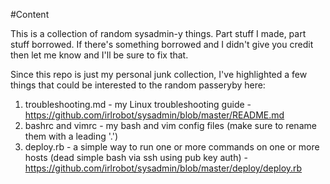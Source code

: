 #Content

This is a collection of random sysadmin-y things. Part stuff I made, part stuff borrowed.  If there's something borrowed and I didn't give you credit then let me know and I'll be sure to fix that.

Since this repo is just my personal junk collection, I've highlighted a few things that could be interested to the random passeryby here:

1)  troubleshooting.md - my Linux troubleshooting guide - https://github.com/irlrobot/sysadmin/blob/master/README.md <br>
2)  bashrc and vimrc - my bash and vim config files (make sure to rename them with a leading '.')<br>
3)  deploy.rb - a simple way to run one or more commands on one or more hosts (dead simple bash via ssh using pub key auth) - https://github.com/irlrobot/sysadmin/blob/master/deploy/deploy.rb<br>
